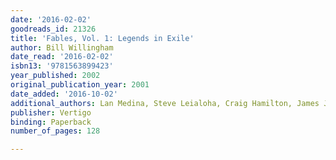 ```yaml
---
date: '2016-02-02'
goodreads_id: 21326
title: 'Fables, Vol. 1: Legends in Exile'
author: Bill Willingham
date_read: '2016-02-02'
isbn13: '9781563899423'
year_published: 2002
original_publication_year: 2001
date_added: '2016-10-02'
additional_authors: Lan Medina, Steve Leialoha, Craig Hamilton, James Jean
publisher: Vertigo
binding: Paperback
number_of_pages: 128

---
```

